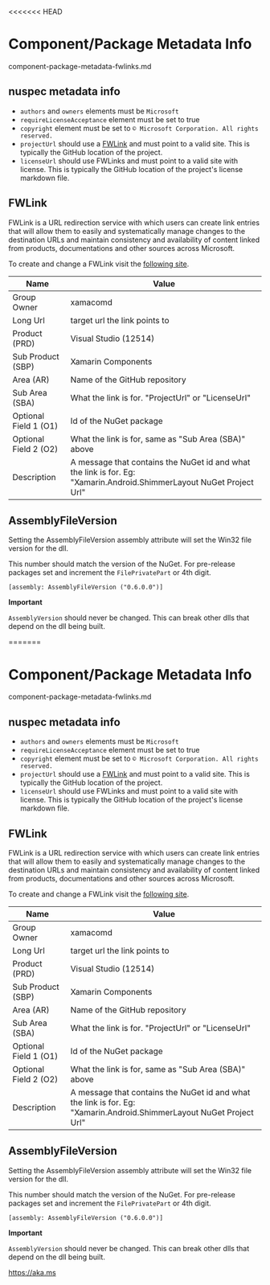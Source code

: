 <<<<<<< HEAD
# Component/Package Metadata Info

component-package-metadata-fwlinks.md

## nuspec metadata info
 
 - `authors` and `owners` elements must be `Microsoft`
 - `requireLicenseAcceptance` element must be set to true
 - `copyright` element must be set to `© Microsoft Corporation. All rights reserved.`
 - `projectUrl` should use a [FWLink](#fwlink) and must point to a valid site.  This is typically the GitHub location of the project.
 - `licenseUrl`  should use FWLinks and must point to a valid site with license.  This is typically the GitHub location of the project's license markdown file.

 
 
## FWLink

FWLink is a URL redirection service with which users can create link entries that will allow them to easily and systematically manage changes to the destination URLs and maintain consistency and availability of content linked from products, documentations and other sources across Microsoft.  

To create and change a FWLink visit the [following site][1].

| Name                  | Value                                                |
|-----------------------|------------------------------------------------------|
| Group Owner           | xamacomd                                             |
| Long Url              | target url the link points to                        |
| Product (PRD)         | Visual Studio (12514)                                |
| Sub Product (SBP)     | Xamarin Components                                   |
| Area (AR)             | Name of the GitHub repository                        |
| Sub Area (SBA)        | What the link is for.  "ProjectUrl" or "LicenseUrl"  |
| Optional Field 1 (O1) | Id of the NuGet package                              |
| Optional Field 2 (O2) | What the link is for, same as "Sub Area (SBA)" above |
| Description           | A message that contains the NuGet id and what the link is for.  Eg: "Xamarin.Android.ShimmerLayout NuGet Project Url" | 
 
## AssemblyFileVersion

Setting the AssemblyFileVersion assembly attribute will set the Win32 file version for the dll.

This number should match the version of the NuGet.  For pre-release packages set and increment the `FilePrivatePart` or 4th digit. 

`[assembly: AssemblyFileVersion ("0.6.0.0")]`

**Important**

`AssemblyVersion` should never be changed.  This can break other dlls that depend on the dll being built.


[1]: https://urlmanager.cloudapp.net/app/html/index.html#/go.microsoft.com.fwlink



=======
# Component/Package Metadata Info

component-package-metadata-fwlinks.md

## nuspec metadata info
 
 - `authors` and `owners` elements must be `Microsoft`
 - `requireLicenseAcceptance` element must be set to true
 - `copyright` element must be set to `© Microsoft Corporation. All rights reserved.`
 - `projectUrl` should use a [FWLink](#fwlink) and must point to a valid site.  This is typically the GitHub location of the project.
 - `licenseUrl`  should use FWLinks and must point to a valid site with license.  This is typically the GitHub location of the project's license markdown file.

 
 
## FWLink

FWLink is a URL redirection service with which users can create link entries that will allow them to easily and systematically manage changes to the destination URLs and maintain consistency and availability of content linked from products, documentations and other sources across Microsoft.  

To create and change a FWLink visit the [following site][1].

| Name                  | Value                                                |
|-----------------------|------------------------------------------------------|
| Group Owner           | xamacomd                                             |
| Long Url              | target url the link points to                        |
| Product (PRD)         | Visual Studio (12514)                                |
| Sub Product (SBP)     | Xamarin Components                                   |
| Area (AR)             | Name of the GitHub repository                        |
| Sub Area (SBA)        | What the link is for.  "ProjectUrl" or "LicenseUrl"  |
| Optional Field 1 (O1) | Id of the NuGet package                              |
| Optional Field 2 (O2) | What the link is for, same as "Sub Area (SBA)" above |
| Description           | A message that contains the NuGet id and what the link is for.  Eg: "Xamarin.Android.ShimmerLayout NuGet Project Url" | 
 
## AssemblyFileVersion

Setting the AssemblyFileVersion assembly attribute will set the Win32 file version for the dll.

This number should match the version of the NuGet.  For pre-release packages set and increment the `FilePrivatePart` or 4th digit. 

`[assembly: AssemblyFileVersion ("0.6.0.0")]`

**Important**

`AssemblyVersion` should never be changed.  This can break other dlls that depend on the dll being built.


[1]: https://urlmanager.cloudapp.net/app/html/index.html#/go.microsoft.com.fwlink


https://aka.ms
